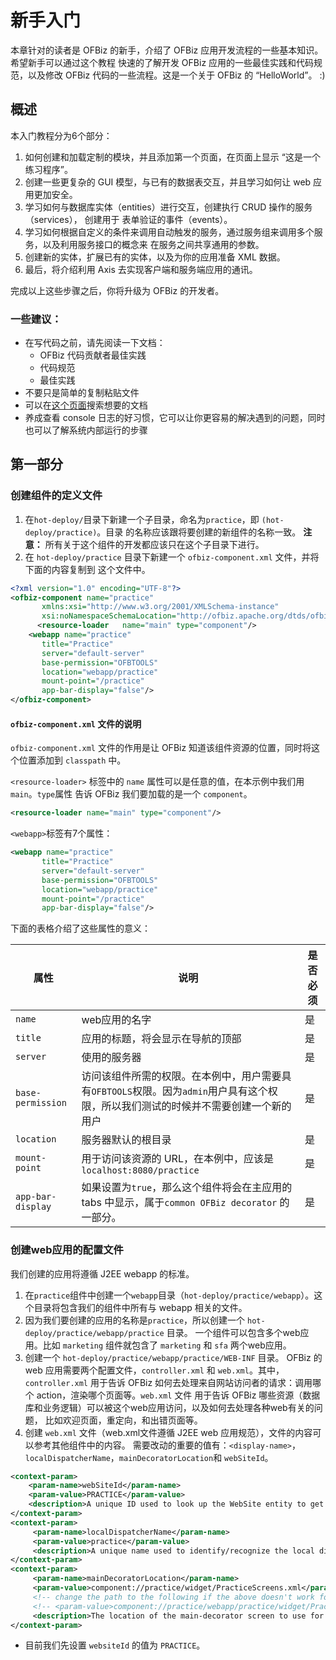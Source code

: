 # 新手入门

本章针对的读者是 OFBiz 的新手，介绍了 OFBiz 应用开发流程的一些基本知识。希望新手可以通过这个教程
快速的了解开发 OFBiz 应用的一些最佳实践和代码规范，以及修改 OFBiz 代码的一些流程。这是一个关于
OFBiz 的 “HelloWorld”。 :)

## 概述

本入门教程分为6个部分：

1. 如何创建和加载定制的模块，并且添加第一个页面，在页面上显示 “这是一个练习程序”。
1. 创建一些更复杂的 GUI 模型，与已有的数据表交互，并且学习如何让 web 应用更加安全。
1. 学习如何与数据库实体（entities）进行交互，创建执行 CRUD 操作的服务（services）， 创建用于
表单验证的事件（events）。
1. 学习如何根据自定义的条件来调用自动触发的服务，通过服务组来调用多个服务，以及利用服务接口的概念来
在服务之间共享通用的参数。
1. 创建新的实体，扩展已有的实体，以及为你的应用准备 XML 数据。
1. 最后，将介绍利用 Axis 去实现客户端和服务端应用的通讯。

完成以上这些步骤之后，你将升级为 OFBiz 的开发者。

### 一些建议：

- 在写代码之前，请先阅读一下文档：
  - OFBiz 代码贡献者最佳实践
  - 代码规范
  - 最佳实践
- 不要只是简单的复制粘贴文件
- 可以在[这个页面](https://cwiki.apache.org/confluence/display/OFBADMIN/OFBiz+Documentation+Index)搜索想要的文档
- 养成查看 console 日志的好习惯，它可以让你更容易的解决遇到的问题，同时也可以了解系统内部运行的步骤

## 第一部分

### 创建组件的定义文件

1. 在`hot-deploy/`目录下新建一个子目录，命名为`practice`，即 `(hot-deploy/practice)`。目录
的名称应该跟将要创建的新组件的名称一致。
**注意：** 所有关于这个组件的开发都应该只在这个子目录下进行。
1. 在 `hot-deploy/practice` 目录下新建一个 `ofbiz-component.xml` 文件，并将下面的内容复制到
这个文件中。

```xml
<?xml version="1.0" encoding="UTF-8"?>
<ofbiz-component name="practice"
       xmlns:xsi="http://www.w3.org/2001/XMLSchema-instance"
       xsi:noNamespaceSchemaLocation="http://ofbiz.apache.org/dtds/ofbiz-component.xsd">
      <resource-loader   name="main" type="component"/>
    <webapp name="practice"
       title="Practice"
       server="default-server"
       base-permission="OFBTOOLS"
       location="webapp/practice"
       mount-point="/practice"
       app-bar-display="false"/>
</ofbiz-component>
```

#### `ofbiz-component.xml` 文件的说明

`ofbiz-component.xml` 文件的作用是让 OFBiz 知道该组件资源的位置，同时将这个位置添加到 `classpath` 中。

`<resource-loader>` 标签中的 `name` 属性可以是任意的值，在本示例中我们用 `main`。`type`属性
告诉 OFBiz 我们要加载的是一个 `component`。

```xml
<resource-loader name="main" type="component"/>
```

`<webapp>`标签有7个属性：

```xml
<webapp name="practice"
       title="Practice"
       server="default-server"
       base-permission="OFBTOOLS"
       location="webapp/practice"
       mount-point="/practice"
       app-bar-display="false"/>
```

下面的表格介绍了这些属性的意义：

|属性|说明|是否必须|
|---|---|---|
|`name`|web应用的名字|是|
|`title`|应用的标题，将会显示在导航的顶部|是|
|`server`|使用的服务器|是|
|`base-permission`|访问该组件所需的权限。在本例中，用户需要具有`OFBTOOLS`权限。因为`admin`用户具有这个权限，所以我们测试的时候并不需要创建一个新的用户|是|
|`location`|服务器默认的根目录|是|
|`mount-point`|用于访问该资源的 URL，在本例中，应该是 `localhost:8080/practice` |是|
|`app-bar-display`|如果设置为`true`，那么这个组件将会在主应用的 tabs 中显示，属于`common OFBiz decorator` 的一部分。|是|

### 创建web应用的配置文件

我们创建的应用将遵循 J2EE webapp 的标准。

1. 在`practice`组件中创建一个`webapp`目录（`hot-deploy/practice/webapp`）。这个目录将包含我们的组件中所有与
webapp 相关的文件。
1. 因为我们要创建的应用的名称是`practice`，所以创建一个 `hot-deploy/practice/webapp/practice` 目录。
一个组件可以包含多个web应用。比如 `marketing` 组件就包含了 `marketing` 和 `sfa` 两个web应用。
1. 创建一个 `hot-deploy/practice/webapp/practice/WEB-INF` 目录。
OFBiz 的 web 应用需要两个配置文件，`controller.xml` 和 `web.xml`。其中，`controller.xml`
用于告诉 OFBiz 如何去处理来自网站访问者的请求：调用哪个 action，渲染哪个页面等。`web.xml` 文件
用于告诉 OFBiz 哪些资源（数据库和业务逻辑）可以被这个web应用访问，以及如何去处理各种web有关的问题，
比如欢迎页面，重定向，和出错页面等。
1. 创建 `web.xml` 文件（web.xml文件遵循 J2EE web 应用规范），文件的内容可以参考其他组件中的内容。
需要改动的重要的值有：`<display-name>`，`localDispatcherName`，`mainDecoratorLocation`和
`webSiteId`。

```xml
<context-param>
    <param-name>webSiteId</param-name>
    <param-value>PRACTICE</param-value>
    <description>A unique ID used to look up the WebSite entity to get information about catalogs, etc.</description>
</context-param>
<context-param>
     <param-name>localDispatcherName</param-name>
     <param-value>practice</param-value>
     <description>A unique name used to identify/recognize the local dispatcher for the Service Engine</description>
</context-param>
<context-param>
     <param-name>mainDecoratorLocation</param-name>
     <param-value>component://practice/widget/PracticeScreens.xml</param-value>
     <!-- change the path to the following if the above doesn't work for you -->
     <!-- <param-value>component://practice/webapp/practice/widget/PracticeScreens.xml</param-value> -->
     <description>The location of the main-decorator screen to use for this webapp; referred to as a context variable in screen def XML files.</description>
</context-param>
```

  - 目前我们先设置 `websiteId` 的值为 `PRACTICE`。
